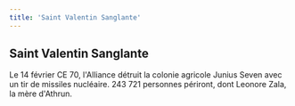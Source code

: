```yaml
---
title: 'Saint Valentin Sanglante'
---
```


Saint Valentin Sanglante
------------------------

Le 14 février CE 70, l'Alliance détruit la colonie agricole Junius Seven avec un tir de missiles nucléaire. 243 721 personnes périront, dont Leonore Zala, la mère d'Athrun.

